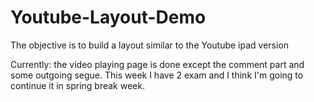 # Youtube-Layout-Demo
The objective is to build a layout similar to the Youtube ipad version

Currently: the video playing page is done except the comment part and some outgoing segue. This week I have 2 exam and I 
think I'm going to continue it in spring break week.
